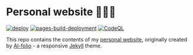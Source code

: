 # Personal website 🧑🏻‍💻

[![deploy](https://github.com/f-allian/f-allian.github.io/actions/workflows/deploy.yml/badge.svg?branch=master)](https://github.com/f-allian/f-allian.github.io/actions/workflows/deploy.yml)
[![pages-build-deployment](https://github.com/f-allian/f-allian.github.io/actions/workflows/pages/pages-build-deployment/badge.svg?branch=gh-pages)](https://github.com/f-allian/f-allian.github.io/actions/workflows/pages/pages-build-deployment)
[![CodeQL](https://github.com/f-allian/f-allian.github.io/actions/workflows/github-code-scanning/codeql/badge.svg?branch=master)](https://github.com/f-allian/f-allian.github.io/actions/workflows/github-code-scanning/codeql)

This repo contains the contents of my [personal website](https://www.farhadallian.co.uk), originally created by [Al-folio](https://github.com/alshedivat/al-folio) - a responsive [Jekyll](https://jekyllrb.com/) theme.
